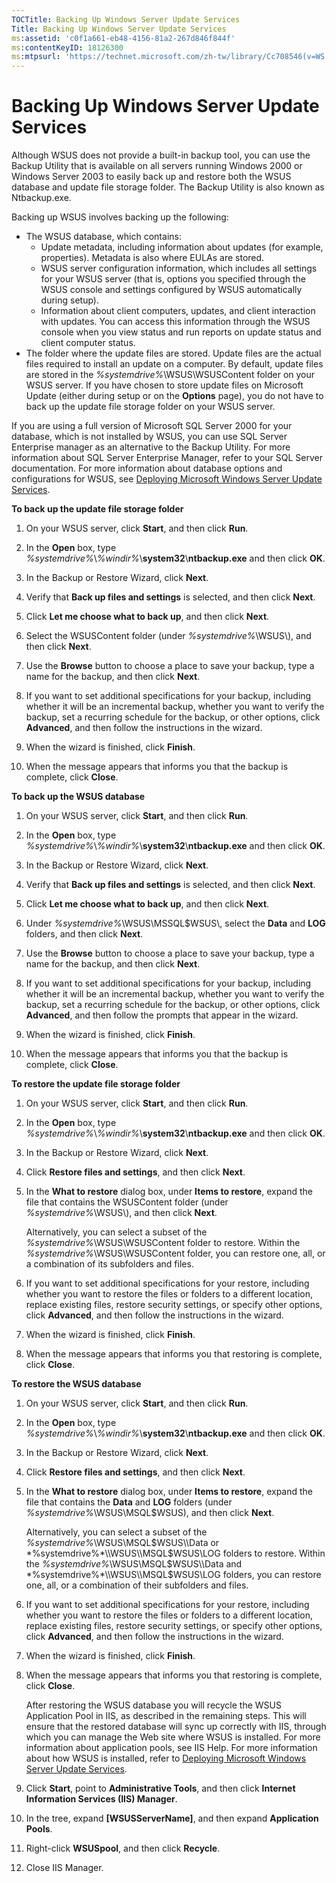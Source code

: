 ```yaml
---
TOCTitle: Backing Up Windows Server Update Services
Title: Backing Up Windows Server Update Services
ms:assetid: 'c0f1a661-eb48-4156-81a2-267d846f844f'
ms:contentKeyID: 18126300
ms:mtpsurl: 'https://technet.microsoft.com/zh-tw/library/Cc708546(v=WS.10)'
---
```


Backing Up Windows Server Update Services
=========================================

Although WSUS does not provide a built-in backup tool, you can use the Backup Utility that is available on all servers running Windows 2000 or Windows Server 2003 to easily back up and restore both the WSUS database and update file storage folder. The Backup Utility is also known as Ntbackup.exe.

Backing up WSUS involves backing up the following:

-   The WSUS database, which contains:
    -   Update metadata, including information about updates (for example, properties). Metadata is also where EULAs are stored.
    -   WSUS server configuration information, which includes all settings for your WSUS server (that is, options you specified through the WSUS console and settings configured by WSUS automatically during setup).
    -   Information about client computers, updates, and client interaction with updates. You can access this information through the WSUS console when you view status and run reports on update status and client computer status.
-   The folder where the update files are stored. Update files are the actual files required to install an update on a computer. By default, update files are stored in the *%systemdrive%*\\WSUS\\WSUSContent folder on your WSUS server. If you have chosen to store update files on Microsoft Update (either during setup or on the **Options** page), you do not have to back up the update file storage folder on your WSUS server.

If you are using a full version of Microsoft SQL Server 2000 for your database, which is not installed by WSUS, you can use SQL Server Enterprise manager as an alternative to the Backup Utility. For more information about SQL Server Enterprise Manager, refer to your SQL Server documentation. For more information about database options and configurations for WSUS, see [Deploying Microsoft Windows Server Update Services](http://go.microsoft.com/fwlink/?linkid=41777).

**To back up the update file storage folder**
1.  On your WSUS server, click **Start**, and then click **Run**.

2.  In the **Open** box, type *%systemdrive%*\\*%windir%*\\**system32**\\**ntbackup.exe** and then click **OK**.

3.  In the Backup or Restore Wizard, click **Next**.

4.  Verify that **Back up files and settings** is selected, and then click **Next**.

5.  Click **Let me choose what to back up**, and then click **Next**.

6.  Select the WSUSContent folder (under *%systemdrive%*\\WSUS\\), and then click **Next**.

7.  Use the **Browse** button to choose a place to save your backup, type a name for the backup, and then click **Next**.

8.  If you want to set additional specifications for your backup, including whether it will be an incremental backup, whether you want to verify the backup, set a recurring schedule for the backup, or other options, click **Advanced**, and then follow the instructions in the wizard.

9.  When the wizard is finished, click **Finish**.

10. When the message appears that informs you that the backup is complete, click **Close**.

**To back up the WSUS database**
1.  On your WSUS server, click **Start**, and then click **Run**.

2.  In the **Open** box, type *%systemdrive%*\\*%windir%*\\**system32**\\**ntbackup.exe** and then click **OK**.

3.  In the Backup or Restore Wizard, click **Next**.

4.  Verify that **Back up files and settings** is selected, and then click **Next**.

5.  Click **Let me choose what to back up**, and then click **Next**.

6.  Under *%systemdrive%*\\WSUS\\MSSQL$WSUS\\, select the **Data** and **LOG** folders, and then click **Next**.

7.  Use the **Browse** button to choose a place to save your backup, type a name for the backup, and then click **Next**.

8.  If you want to set additional specifications for your backup, including whether it will be an incremental backup, whether you want to verify the backup, set a recurring schedule for the backup, or other options, click **Advanced**, and then follow the prompts that appear in the wizard.

9.  When the wizard is finished, click **Finish**.

10. When the message appears that informs you that the backup is complete, click **Close**.

**To restore the update file storage folder**
1.  On your WSUS server, click **Start**, and then click **Run**.

2.  In the **Open** box, type *%systemdrive%*\\*%windir%*\\**system32**\\**ntbackup.exe** and then click **OK**.

3.  In the Backup or Restore Wizard, click **Next**.

4.  Click **Restore files and settings**, and then click **Next**.

5.  In the **What to restore** dialog box, under **Items to restore**, expand the file that contains the WSUSContent folder (under *%systemdrive%*\\WSUS\\), and then click **Next**.

    Alternatively, you can select a subset of the *%systemdrive%*\\WSUS\\WSUSContent folder to restore. Within the *%systemdrive%*\\WSUS\\WSUSContent folder, you can restore one, all, or a combination of its subfolders and files.

6.  If you want to set additional specifications for your restore, including whether you want to restore the files or folders to a different location, replace existing files, restore security settings, or specify other options, click **Advanced**, and then follow the instructions in the wizard.

7.  When the wizard is finished, click **Finish**.

8.  When the message appears that informs you that restoring is complete, click **Close**.

**To restore the WSUS database**
1.  On your WSUS server, click **Start**, and then click **Run**.

2.  In the **Open** box, type *%systemdrive%*\\*%windir%*\\**system32**\\**ntbackup.exe** and then click **OK**.

3.  In the Backup or Restore Wizard, click **Next**.

4.  Click **Restore files and settings**, and then click **Next**.

5.  In the **What to restore** dialog box, under **Items to restore**, expand the file that contains the **Data** and **LOG** folders (under *%systemdrive%*\\WSUS\\MSQL$WSUS), and then click **Next**.

    Alternatively, you can select a subset of the *%systemdrive%*\\WSUS\\MSQL$WSUS\\Data or *%systemdrive%*\\WSUS\\MSQL$WSUS\\LOG folders to restore. Within the *%systemdrive%*\\WSUS\\MSQL$WSUS\\Data and *%systemdrive%*\\WSUS\\MSQL$WSUS\\LOG folders, you can restore one, all, or a combination of their subfolders and files.

6.  If you want to set additional specifications for your restore, including whether you want to restore the files or folders to a different location, replace existing files, restore security settings, or specify other options, click **Advanced**, and then follow the instructions in the wizard.

7.  When the wizard is finished, click **Finish**.

8.  When the message appears that informs you that restoring is complete, click **Close**.

    After restoring the WSUS database you will recycle the WSUS Application Pool in IIS, as described in the remaining steps. This will ensure that the restored database will sync up correctly with IIS, through which you can manage the Web site where WSUS is installed. For more information about application pools, see IIS Help. For more information about how WSUS is installed, refer to [Deploying Microsoft Windows Server Update Services](http://go.microsoft.com/fwlink/?linkid=41777).

9.  Click **Start**, point to **Administrative Tools**, and then click **Internet Information Services (IIS) Manager**.

10. In the tree, expand **\[WSUSServerName\]**, and then expand **Application Pools**.

11. Right-click **WSUSpool**, and then click **Recycle**.

12. Close IIS Manager.
